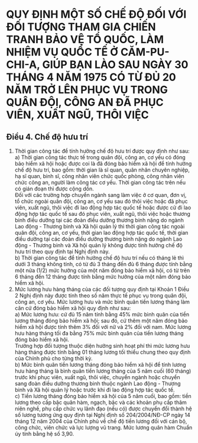 # QUY ĐỊNH MỘT SỐ CHẾ ĐỘ ĐỐI VỚI ĐỐI TƯỢNG THAM GIA CHIẾN TRANH BẢO VỆ TỔ QUỐC, LÀM NHIỆM VỤ QUỐC TẾ Ở CĂM-PU-CHI-A, GIÚP BẠN LÀO SAU NGÀY 30 THÁNG 4 NĂM 1975 CÓ TỪ ĐỦ 20 NĂM TRỞ LÊN PHỤC VỤ TRONG QUÂN ĐỘI, CÔNG AN ĐÃ PHỤC VIÊN, XUẤT NGŨ, THÔI VIỆC

## Điều 4. Chế độ hưu trí  
1. Thời gian công tác để tính hưởng chế độ hưu trí được quy định như sau:  
a) Thời gian công tác thực tế trong quân đội, công an, cơ yếu có đóng bảo hiểm xã hội hoặc được coi là đã đóng bảo hiểm xã hội để tính hưởng chế độ hưu trí, bao gồm: thời gian là sĩ quan, quân nhân chuyên nghiệp, hạ sĩ quan, binh sĩ, công nhân viên chức quốc phòng, công nhân viên chức công an, người làm công tác cơ yếu. Thời gian công tác trên nếu có gián đoạn thì được cộng dồn.  
Đối với các trường hợp chuyển ngành sang làm việc ở cơ quan, đơn vị, tổ chức ngoài quân đội, công an, cơ yếu sau đó thôi việc hoặc đã phục viên, xuất ngũ, thôi việc đi lao động hợp tác quốc tế hoặc được cử đi lao động hợp tác quốc tế sau đó phục viên, xuất ngũ, thôi việc hoặc thương binh điều dưỡng tại các đoàn điều dưỡng thương binh nặng do ngành Lao động - Thương binh và Xã hội quản lý thì thời gian công tác ngoài quân đội, công an, cơ yếu, thời gian lao động hợp tác quốc tế, thời gian điều dưỡng tại các đoàn điều dưỡng thương binh nặng do ngành Lao động - Thương binh và Xã hội quản lý không được tính hưởng chế độ hưu trí theo quy định tại Nghị định này.  
b) Thời gian công tác để tính hưởng chế độ hưu trí nếu có tháng lẻ thì dưới 3 tháng không tính, có từ đủ 3 tháng đến đủ 6 tháng được tính bằng một nửa (1/2) mức hưởng của một năm đóng bảo hiểm xã hội, có từ trên 6 tháng đến 12 tháng được tính bằng mức hưởng của một năm đóng bảo hiểm xã hội.  
2. Mức lương hưu hàng tháng của các đối tượng quy định tại Khoản 1 Điều 2 Nghị định này được tính theo số năm thực tế phục vụ trong quân đội, công an, cơ yếu. Mức lương hưu và mức bình quân tiền lương tháng làm căn cứ đóng bảo hiểm xã hội quy định như sau:  
a) Mức lương hưu: cứ đủ 15 năm tính bằng 45% mức bình quân của tiền lương tháng đóng bảo hiểm xã hội; sau đó, cứ thêm một năm đóng bảo hiểm xã hội được tính thêm 3% đối với nữ và 2% đối với nam. Mức lương hưu hàng tháng tối đa bằng 75% mức bình quân của tiền lương tháng đóng bảo hiểm xã hội.  
Trường hợp đối tượng thuộc diện hưởng sinh hoạt phí thì mức lương hưu hàng tháng được tính bằng 01 tháng lương tối thiểu chung theo quy định của Chính phủ cho từng thời kỳ.  
b) Mức bình quân tiền lương tháng đóng bảo hiểm xã hội để tính lương hưu hàng tháng là bình quân tiền lương tháng của 5 năm cuối (60 tháng) trước khi phục viên, xuất ngũ, thôi việc, chuyển ngành hoặc chuyển sang đoàn điều dưỡng thương binh thuộc ngành Lao động - Thương binh và Xã hội quản lý hoặc trước khi đi lao động hợp tác quốc tế.  
c) Tiền lương tháng đóng bảo hiểm xã hội của 5 năm cuối, bao gồm: tiền lương theo cấp bậc quân hàm, ngạch, bậc và các khoản phụ cấp thâm niên nghề, phụ cấp chức vụ lãnh đạo (nếu có) được chuyển đổi thành hệ số lương tương ứng quy định tại Nghị định số 204/2004/NĐ-CP ngày 14 tháng 12 năm 2004 của Chính phủ về chế độ tiền lương đối với cán bộ, công chức, viên chức và lực lượng vũ trang. Mức lương quân hàm Chuẩn úy tính bằng hệ số 3,90.